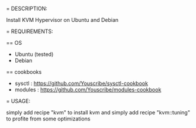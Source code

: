 = DESCRIPTION:

Install KVM Hypervisor on Ubuntu and Debian

= REQUIREMENTS:

== OS

* Ubuntu (tested)
* Debian

== cookbooks

* sysctl : https://github.com/Youscribe/sysctl-cookbook
* modules : https://github.com/Youscribe/modules-cookbook

= USAGE:

simply add recipe "kvm" to install kvm
and
simply add recipe "kvm::tuning" to profite from some optimizations
